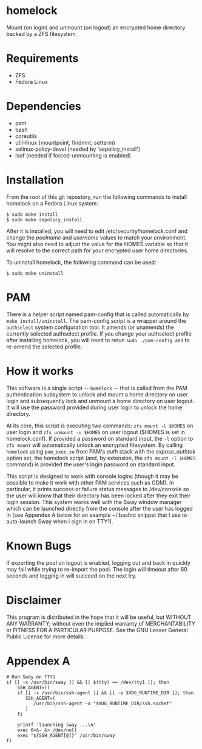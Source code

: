 # homelock

Mount (on login) and unmount (on logout) an encrypted home directory backed by a ZFS filesystem.

# Requirements

- ZFS
- Fedora Linux

# Dependencies

- pam
- bash
- coreutils
- util-linux (mountpoint, findmnt, setterm)
- selinux-policy-devel (needed by 'sepolicy\_install')
- lsof (needed if forced-unmounting is enabled)

# Installation

From the root of this git repostory, run the following commands to install homelock on a Fedora Linux system:

    $ sudo make install
    $ sudo make sepolicy_install

After it is installed, you will need to edit /etc/security/homelock.conf and change the *poolname* and *username* values to match your environment. You might also need to adjust the value for the HOMES variable so that it will resolve to the correct path for your encrypted user home directories.

To uninstall homelock, the following command can be used:

    $ sudo make uninstall

# PAM

There is a helper script named pam-config that is called automatically by `make install/uninstall`. The pam-config script is a wrapper around the `authselect` system configuration tool. It amends (or unamends) the currently selected authselect profile. If you change your authselect profile after installing homelock, you will need to rerun `sudo ./pam-config add` to re-amend the selected profile.

# How it works

This software is a single script -- `homelock` -- that is called from the PAM authentication subsystem to unlock and mount a home directory on user login and subsequently lock and unmount a home directory on user logout. It will use the password provided during user login to unlock the home directory.
 
At its core, this script is executing two commands: `zfs mount -l $HOMES` on user login and `zfs unmount -u $HOMES` on user logout ($HOMES is set in homelock.conf). If provided a password on standard input, the `-l` option to `zfs mount` will automatically unlock an encrypted filesystem. By calling `homelock` using `pam_exec.so` from PAM's *auth* stack with the *expose_authtok* option set, the homelock script (and, by extension, the `zfs mount -l $HOMES` command) is provided the user's login password on standard input.

This script is designed to work with console logins (though it may be possible to make it work with other PAM services such as GDM). In particular, it prints success or failure status messages to /dev/console so the user will know that their directory has been locked after they exit their login session. This system works well with the Sway window manager which can be launched directly from the console after the user has logged in (see Appendex A below for an example ~/.bashrc snippet that I use to auto-launch Sway when I sign in on TTY1).

# Known Bugs

If exporting the pool on logout is enabled, logging out and back in quickly may fail while trying to re-import the pool. The login will timeout after 60 seconds and logging in will succeed on the next try.

# Disclaimer

This program is distributed in the hope that it will be useful, but WITHOUT ANY WARRANTY; without even the implied warranty of MERCHANTABILITY or FITNESS FOR A PARTICULAR PURPOSE. See the GNU Lesser General Public License for more details.

# Appendex A

    # Run Sway on TTY1
    if [[ -x /usr/bin/sway ]] && [[ $(tty) == /dev/tty1 ]]; then
        SSH_AGENT=()
        if [[ -x /usr/bin/ssh-agent ]] && [[ -e $XDG_RUNTIME_DIR ]]; then
           SSH_AGENT=(
              /usr/bin/ssh-agent -a "$XDG_RUNTIME_DIR/ssh.socket"
           ) 
        fi

        printf 'launching sway ...\n'
        exec 0<&- &> /dev/null
        exec "${SSH_AGENT[@]}" /usr/bin/sway
    fi


